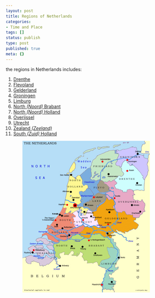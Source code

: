 ```yaml
---
layout: post
title: Regions of Netherlands
categories:
- Time and Place
tags: []
status: publish
type: post
published: true
meta: {}
---
```

the regions in Netherlands includes:
<ol>
	<li><a href="http://en.wikipedia.org/wiki/Drenthe" title="Drenthe">Drenthe</a></li>
	<li><a href="http://en.wikipedia.org/wiki/Flevoland" title="Flevoland">Flevoland</a></li>
	<li><a href="http://en.wikipedia.org/wiki/Gelderland" title="Gelderland">Gelderland</a></li>
	<li><a href="http://en.wikipedia.org/wiki/Groningen_%28province%29" title="Groningen (province)">Groningen</a></li>
	<li><a href="http://en.wikipedia.org/wiki/Limburg_%28Netherlands%29" title="Limburg (Netherlands)">Limburg</a></li>
	<li><a href="http://en.wikipedia.org/wiki/Noord-Brabant" title="Noord-Brabant">North <em>(Noord)</em> Brabant</a></li>
	<li><a href="http://en.wikipedia.org/wiki/Noord-Holland" title="Noord-Holland">North <em>(Noord)</em> Holland</a></li>
	<li><a href="http://en.wikipedia.org/wiki/Overijssel" title="Overijssel">Overijssel</a></li>
	<li><a href="http://en.wikipedia.org/wiki/Utrecht_%28province%29" title="Utrecht (province)">Utrecht</a></li>
	<li><a href="http://en.wikipedia.org/wiki/Zeeland" title="Zeeland">Zealand <em>(Zeeland)</em></a></li>
	<li><a href="http://en.wikipedia.org/wiki/South_Holland" title="South Holland">South <em>(Zuid)</em> Holland</a></li>
</ol>
<p align="center"><img src="/img/netherlands_regions.jpg" /></p>
